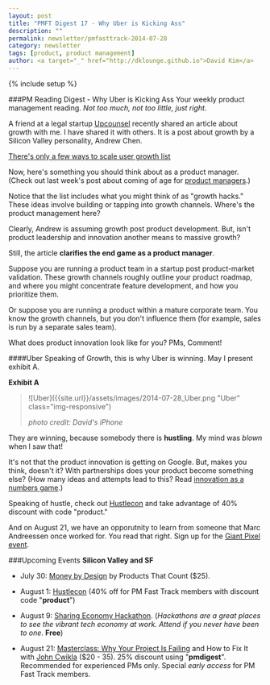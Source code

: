 ```yaml
---
layout: post
title: "PMFT Digest 17 - Why Uber is Kicking Ass"
description: ""
permalink: newsletter/pmfasttrack-2014-07-28
category: newsletter
tags: [product, product management]
author: <a target="_" href="http://dklounge.github.io">David Kim</a>
---
```

{% include setup %}

###PM Reading Digest - Why Uber is Kicking Ass
Your weekly product management reading. _Not too much, not too little, just right_.

A friend at a legal startup <a target="_" href="http://upcounsel.com/">Upcounsel</a> recently shared an article about growth with me.  I have shared it with others.  It is a post about growth by a Silicon Valley personality, Andrew Chen.

<a target="_" href="http://andrewchen.co/2014/07/08/theres-only-a-few-ways-to-scale-user-growth-and-heres-the-list/">There\'s only a few ways to scale user growth list</a>

Now, here\'s something you should think about as a product manager.  (Check out last week\'s post about coming of age for [product managers](../pmfasttrack-2014-07-21).)

Notice that the list includes what you might think of as "growth hacks."  These ideas involve building or tapping into growth channels.  Where\'s the product management here?

Clearly, Andrew is assuming growth post product development.  But, isn\'t product leadership and innovation another means to massive growth?

Still, the article __clarifies the end game as a product manager__.

Suppose you are running a product team in a startup post product-market validation.  These growth channels roughly outline your product roadmap, and where you might concentrate feature development, and how you prioritize them.

Or suppose you are running a product within a mature corporate team.  You know the growth channels, but you don\'t influence them (for example, sales is run by a separate sales team).

What does product innovation look like for you? PMs, Comment!

####Uber
Speaking of Growth, this is why Uber is winning.  May I present exhibit A.

__Exhibit A__

> ![Uber]({{site.url}}/assets/images/2014-07-28_Uber.png "Uber" class="img-responsive")
>
> _photo credit: David\'s iPhone_

They are winning, because somebody there is __hustling__.  My mind was _blown_ when I saw that!

It\'s not that the product innovation is getting on Google.  But, makes you think, doesn\'t it?  With partnerships does your product become something else?  (How many ideas and attempts lead to this?  Read [innovation as a numbers game](../pmfasttrack-2014-07-14).)

Speaking of hustle, check out <a target="_" href="http://hustlecon.com/">Hustlecon</a> and take advantage of 40% discount with code "product."

And on August 21, we have an opporutnity to learn from someone that Marc Andreessen once worked for.  You read that right.  Sign up for the <a target="_" href="http://pmft-giantpixel.eventbrite.com/?aff=pmfastrack">Giant Pixel event</a>.

###Upcoming Events
__Silicon Valley and SF__

* July 30: <a target="_" href="https://www.eventbrite.com/e/money-by-design-tickets-11970162077">Money by Design</a> by Products That Count ($25).

* August 1: <a target="_" href="http://www.hustlecon.com/">Hustlecon</a> (40% off for PM Fast Track members with discount code "__product__")

* August 9: <a target="_" href="http://www.eventbrite.com/e/sf-coworking-week-2014-tickets-11064659695">Sharing Economy Hackathon</a>.  (_Hackathons are a great places to see the vibrant tech economy at work.  Attend if you never have been to one_.  __Free__)

* August 21: <a target="_" href="http://pmft-giantpixel.eventbrite.com/?aff=pmfastrack">Masterclass: Why Your Project Is Failing</a> and How to Fix It with <a target="_" href="http://www.linkedin.com/in/cwikla">John Cwikla</a> ($20 - 35).  25% discount using "__pmdigest__". Recommended for experienced PMs only.  Special _early access_ for PM Fast Track members.
